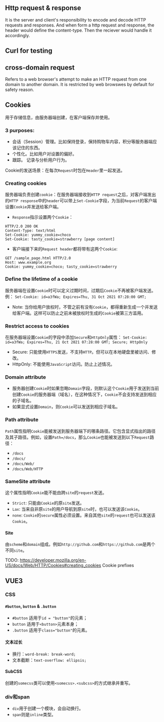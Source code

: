 ## Http request & response
It is the server and client's responsibility to encode and decode HTTP requests and responses. And when form a http request and response, the header would define the content-type. Then the reciever would handle it accordingly.

## Curl for testing

## cross-domain request
Refers to a web browser's attempt to make an HTTP request from one domain to another domain. It is restricted by web browswes by default for safety reason.

## Cookies
用于存储信息，由服务器端创建，在客户端保存并使用。
### 3 purposes: 
- 会话（Session）管理。比如保持登录，保持购物车内容，积分等服务器端应该记住的东西。
- 个性化。比如用户对设置的偏好。
- 跟踪。 记录与分析用户行为。

Cookie的发送场景：在每次`Request`时包在`Header`里一起发送。

### Creating cookies
服务器端负责创建`cookie`：在服务器端接收到`HTTP request`之后，对客户端发出的`HTTP response`中的`header`可以带上`Set-Cookie`字段，为当前`Request`的客户端设置`Cookie`并发送给客户端。
- `Response`指示设置两个`Cookie`：
```HTTP
HTTP/2.0 200 OK
Content-Type: text/html 
Set-Cookie: yummy_cookie=choco 
Set-Cookie: tasty_cookie=strawberry [page content] 
```
- 客户端接下来的`Request header`都将带有这两个`Cookie`:
```HTTP
GET /sample_page.html HTTP/2.0 
Host: www.example.org 
Cookie: yummy_cookie=choco; tasty_cookie=strawberry 
```

### Define the lifetime of a cookie
服务器端在设置`Cookie`时可以定义过期时间，过期后`Cookie`不再被客户端发送。例：
` Set-Cookie: id=a3fWa; Expires=Thu, 31 Oct 2021 07:28:00 GMT; `
- Note: 当你给用户放权时，不管之前有没有`Cookie`，都得重新生成一个并发送给客户端。这样可以防止之前未被放权时生成的`Cookie`被第三方滥用。

### Restrict access to cookies
在服务器端设置`Cookie`的字段中添加`Secure`和`HttpOnly`属性：
`Set-Cookie: id=a3fWa; Expires=Thu, 21 Oct 2021 07:28:00 GMT; Secure; HttpOnly `
- Secure: 只能使用`HTTPS`发送，不支持`HTTP`。但可以在本地硬盘里被访问、修改。
- HttpOnly: 不能使用`JavaScript`访问。防止上述情况。

### Domain attribute
- 服务器创建`Cookie`时如果忽略`Domain`字段，则默认这个`Cookie`用于发送到当前创建`Cookie`的服务器端（域名），在这种情况下，`Cookie`不会支持发送到相应的子域名。
- 如果显式设置`Domain`，则`Cookie`可以发送到相应子域名。

### Path attribute
`Path`属性指明`Cookie`能被发送到服务器端下的哪条路径。它包含显式指出的路径及其子路径。例如，设置`Path=/docs`，那么`Cookie`也能被发送到以下`Request`路径：
- `/docs`
- `/docs/`
- `/docs/Web/`
- `/docs/Web/HTTP`

### SameSite attribute
这个属性指明`Cookie`能不能由跨`site`的`request`发送。
- `Strict`: 只能由`Cookie`的原`site`发送。
- `Lax`: 当来自非原`site`的用户导航到原`site`时，也可以发送该`Cookie`。
- `none`: `Cookie`的`secure`属性必须设置。来自其他`site`的`request`也可以发送该`Cookie`。

#### Site
由`scheme`和`domain`组成。例如`http://github.com`和`https://github.com`是两个不同`site`。

TODO: https://developer.mozilla.org/en-US/docs/Web/HTTP/Cookies#creating_cookies
Cookie prefixes

## VUE3
### CSS
#### `#button`, `button` & `.button`
- `#button` 适用于`id = "button"`的元素；
- `button` 适用于`<button>`元素本身；
- `.button` 适用于`class="button"`的元素。

#### 文本过长
- 换行：`word-break: break-word;`
- 文本截断：`text-overflow: ellipsis;`

#### SubCSS
创建的`somecss`类可以使用`<somecss>.<subcss>`的方式继承并重写。

### div和span
- `div`用于创建一个模块，会自动换行。
- `span`则是`inline`类型。